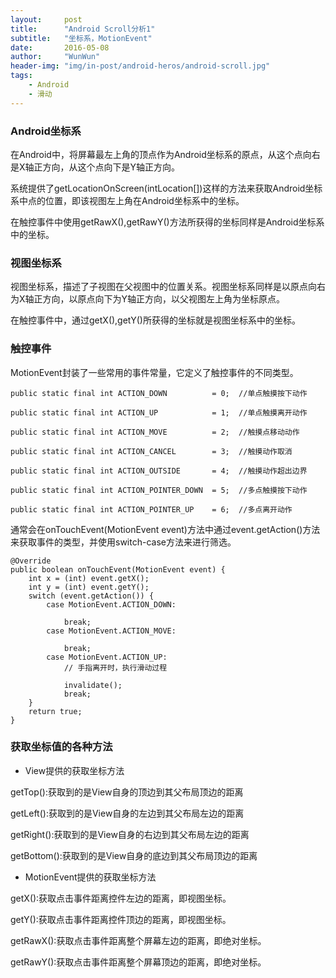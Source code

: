 ```yaml
---
layout:     post
title:      "Android Scroll分析1"
subtitle:   "坐标系，MotionEvent"
date:       2016-05-08
author:     "WunWun"
header-img: "img/in-post/android-heros/android-scroll.jpg"
tags:
    - Android
    - 滑动
---
```


### Android坐标系

在Android中，将屏幕最左上角的顶点作为Android坐标系的原点，从这个点向右是X轴正方向，从这个点向下是Y轴正方向。


系统提供了getLocationOnScreen(intLocation[])这样的方法来获取Android坐标系中点的位置，即该视图左上角在Android坐标系中的坐标。

在触控事件中使用getRawX(),getRawY()方法所获得的坐标同样是Android坐标系中的坐标。

### 视图坐标系

视图坐标系，描述了子视图在父视图中的位置关系。视图坐标系同样是以原点向右为X轴正方向，以原点向下为Y轴正方向，以父视图左上角为坐标原点。



在触控事件中，通过getX(),getY()所获得的坐标就是视图坐标系中的坐标。

### 触控事件

MotionEvent封装了一些常用的事件常量，它定义了触控事件的不同类型。

    public static final int ACTION_DOWN          = 0;  //单点触摸按下动作

    public static final int ACTION_UP            = 1;  //单点触摸离开动作

    public static final int ACTION_MOVE          = 2;  //触摸点移动动作

    public static final int ACTION_CANCEL        = 3;  //触摸动作取消

    public static final int ACTION_OUTSIDE       = 4;  //触摸动作超出边界

    public static final int ACTION_POINTER_DOWN  = 5;  //多点触摸按下动作

    public static final int ACTION_POINTER_UP    = 6;  //多点离开动作

通常会在onTouchEvent(MotionEvent event)方法中通过event.getAction()方法来获取事件的类型，并使用switch-case方法来进行筛选。

    @Override
    public boolean onTouchEvent(MotionEvent event) {
        int x = (int) event.getX();
        int y = (int) event.getY();
        switch (event.getAction()) {
            case MotionEvent.ACTION_DOWN:

                break;
            case MotionEvent.ACTION_MOVE:

                break;
            case MotionEvent.ACTION_UP:
                // 手指离开时，执行滑动过程

                invalidate();
                break;
        }
        return true;
    }

### 获取坐标值的各种方法



- View提供的获取坐标方法

getTop():获取到的是View自身的顶边到其父布局顶边的距离

getLeft():获取到的是View自身的左边到其父布局左边的距离

getRight():获取到的是View自身的右边到其父布局左边的距离

getBottom():获取到的是View自身的底边到其父布局顶边的距离

- MotionEvent提供的获取坐标方法

getX():获取点击事件距离控件左边的距离，即视图坐标。

getY():获取点击事件距离控件顶边的距离，即视图坐标。

getRawX():获取点击事件距离整个屏幕左边的距离，即绝对坐标。

getRawY():获取点击事件距离整个屏幕顶边的距离，即绝对坐标。